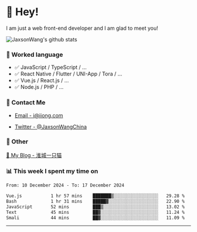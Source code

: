 # 👋 Hey!

I am just a web front-end developer and I am glad to meet you!

![JaxsonWang's github stats](https://github-readme-stats.vercel.app/api?username=JaxsonWang&&show_icons=true&&title_color=1abc9c&&icon_color=1abc9c)


### 📝 Worked language

- ✅ JavaScript / TypeScript / ...
- ✅ React Native / Flutter / UNI-App / Tora / ...
- ✅ Vue.js / React.js / ...
- ✅ Node.js / PHP / ...

### 📮 Contact Me

- [Email - i@iiong.com](mailto:i@iiong.com)

- [Twitter - @JaxsonWangChina](https://twitter.com/JaxsonWangChina)

### 🤪 Other

[📌 My Blog - 淮城一只猫](https://iiong.com)

### 📊 This week I spent my time on

<!--START_SECTION:waka-->

```txt
From: 10 December 2024 - To: 17 December 2024

Vue.js           1 hr 57 mins    ███████▒░░░░░░░░░░░░░░░░░   29.28 %
Bash             1 hr 31 mins    █████▓░░░░░░░░░░░░░░░░░░░   22.90 %
JavaScript       52 mins         ███▒░░░░░░░░░░░░░░░░░░░░░   13.02 %
Text             45 mins         ██▓░░░░░░░░░░░░░░░░░░░░░░   11.24 %
Smali            44 mins         ██▓░░░░░░░░░░░░░░░░░░░░░░   11.09 %
```

<!--END_SECTION:waka-->

---
